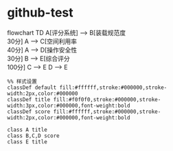 # github-test
flowchart TD
    A[评分系统] --> B[装载规范度<br/>30分]
    A --> C[空间利用率<br/>40分]
    A --> D[操作安全性<br/>30分]
    B --> E[综合评分<br/>100分]
    C --> E
    D --> E
    
    %% 样式设置
    classDef default fill:#ffffff,stroke:#000000,stroke-width:2px,color:#000000
    classDef title fill:#f0f0f0,stroke:#000000,stroke-width:3px,color:#000000,font-weight:bold
    classDef score fill:#ffffff,stroke:#000000,stroke-width:2px,color:#000000,font-weight:bold
    
    class A title
    class B,C,D score
    class E title
